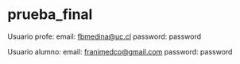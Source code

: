 # prueba_final

Usuario profe:
email: fbmedina@uc.cl
password: password

Usuario alumno:
email: franimedco@gmail.com
password: password
